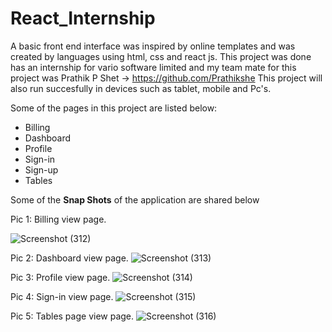 # React_Internship
A basic front end interface was inspired by online templates and was created by languages using html, css and react js.
This project was done has an internship for vario software limited and my team mate for this project was Prathik P Shet -> https://github.com/Prathikshe
This project will also run succesfully in devices such as tablet, mobile and Pc's.



Some of the pages in this project are listed below:
* Billing
* Dashboard
* Profile
* Sign-in
* Sign-up
* Tables

Some of the **Snap Shots** of the application are shared below

Pic 1: Billing view page.


![Screenshot (312)](https://user-images.githubusercontent.com/72604642/136685686-c50c5b4b-cda7-4f0f-a9b4-1cf55252b071.png)

Pic 2: Dashboard view page.
![Screenshot (313)](https://user-images.githubusercontent.com/72604642/136685751-e14b3473-a3b7-40c5-8547-40241e900f2d.png)
 
 Pic 3: Profile view page.
 ![Screenshot (314)](https://user-images.githubusercontent.com/72604642/136685778-4651d2ff-7ab0-435b-a157-9d0d9ecb3eb2.png)

Pic 4: Sign-in view page.
![Screenshot (315)](https://user-images.githubusercontent.com/72604642/136685815-808fab45-1efc-40b5-a396-4d73328572fd.png)

Pic 5: Tables page view page.
![Screenshot (316)](https://user-images.githubusercontent.com/72604642/136685837-37b04e22-e746-45ac-aedb-05707b997963.png)
